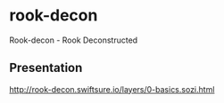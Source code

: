 # rook-decon

Rook-decon - Rook Deconstructed

## Presentation

http://rook-decon.swiftsure.io/layers/0-basics.sozi.html
